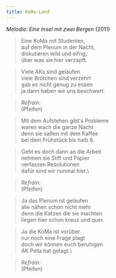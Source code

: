 ```yaml
---
title: KoMa-Land
---
```


*Melodie: Eine Insel mit zwei Bergen* (2011)

> Eine KoMa mit Studenten,\
> auf dem Plenum in der Nacht,\
> diskutieren wild und eifrig,\
> über was sie hier verzapft.

> Viele AKs sind gelaufen\
> viele Brötchen sind verzehrt\
> gab es nicht genug zu essen\
> ja dann haben wir uns beschwert.

> *Refrain:*\
> (Pfeifen)

> Mit dem Aufstehen gibt's Probleme\
> waren wach die ganze Nacht\
> denn sie saßen mit dem Kaffee\
> bei dem Frühstück bis halb 8.

> Geht es doch dann an die Arbeit\
> nehmen sie Stift und Papier\
> verfassen Resolutionen\
> dafür sind wir nunmal hier.\

> *Refrain:*\
> (Pfeifen)

> Ja das Plenum ist gelaufen\
> alle nähen schon nicht mehr\
> denn die Katzen die sie machten\
> liegen hier schon kreuz und quer.

> Ja die KoMa ist vorüber\
> nur noch eine Frage plagt\
> doch wir können euch beruhigen\
> AK Pella hat getagt.\

> *Refrain:*\
> (Pfeifen)
